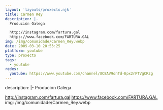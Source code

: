 ```yaml
---
layout: 'layouts/proxecto.njk'
title: Carmen Rey
description: |-
  Produción Galega

  http://instagram.com/fartura.gal
  https://www.facebook.com/FARTURA.GAL
img: /img/comunidade/Carmen_Rey.webp
date: 2009-03-10 20:53:25
platform: youtube
type: proxecto
tags:
  - youtube
redes:
  youtube: https://www.youtube.com/channel/UC8AV9onTd-Bpx2rFTVgCR2g
---
```

description: |-
  Produción Galega

  http://instagram.com/fartura.gal
  https://www.facebook.com/FARTURA.GAL
img: /img/comunidade/Carmen_Rey.webp
